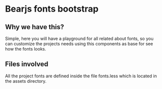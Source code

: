 # Bearjs fonts bootstrap

## Why we have this?

Simple, here you will have a playground for all related about fonts, so you can
customize the projects needs using this components as base for see how the
fonts looks.

## Files involved

All the project fonts are defined inside the file fonts.less which is located
in the assets directory.
